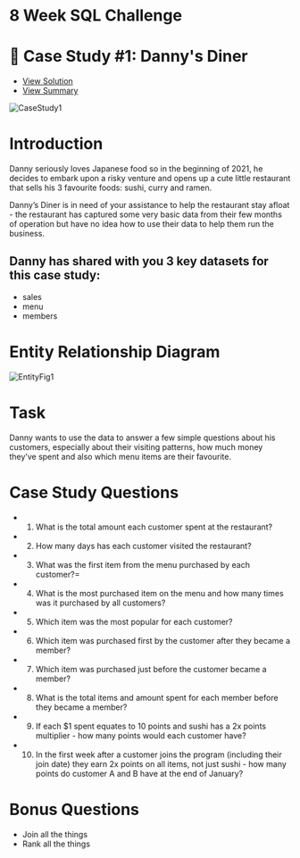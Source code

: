 # 8 Week SQL Challenge 

# :ramen: Case Study #1: Danny's Diner 
* [View Solution](https://github.com/chinniarchana/8-Week-SQL-Challenge/blob/main/Case%20Study%20%231%20Danny's%20Diner/Solution1.sql)
* [View Summary](https://github.com/chinniarchana/8-Week-SQL-Challenge/blob/main/Case%20Study%20%231%20Danny's%20Diner/Summary.md)
 
![CaseStudy1](https://user-images.githubusercontent.com/70010985/181068596-11cdfb30-5eb3-4882-b377-ba9ea9cb871f.png)

# Introduction

Danny seriously loves Japanese food so in the beginning of 2021, he decides to embark upon a risky venture and opens up a cute little restaurant that sells his 3 favourite foods: sushi, curry and ramen.

Danny’s Diner is in need of your assistance to help the restaurant stay afloat - the restaurant has captured some very basic data from their few months of operation but have no idea how to use their data to help them run the business.

## Danny has shared with you 3 key datasets for this case study:

* sales
* menu
* members

# Entity Relationship Diagram
![EntityFig1](https://user-images.githubusercontent.com/70010985/181161751-ec896ec5-78d8-448a-91c3-7d65b6e631ff.JPG)

# Task

Danny wants to use the data to answer a few simple questions about his customers, especially about their visiting patterns, how much money they’ve spent and also which menu items are their favourite.

# Case Study Questions

* 1. What is the total amount each customer spent at the restaurant?
* 2. How many days has each customer visited the restaurant?
* 3. What was the first item from the menu purchased by each customer?=
* 4. What is the most purchased item on the menu and how many times was it purchased by all customers?
* 5. Which item was the most popular for each customer?
* 6. Which item was purchased first by the customer after they became a member?
* 7. Which item was purchased just before the customer became a member?
* 8. What is the total items and amount spent for each member before they became a member?
* 9. If each $1 spent equates to 10 points and sushi has a 2x points multiplier - how many points would each customer have?
* 10. In the first week after a customer joins the program (including their join date) 
they earn 2x points on all items, not just sushi - how many points do customer A and B have at the end of January?

# Bonus Questions
* Join all the things
* Rank all the things
